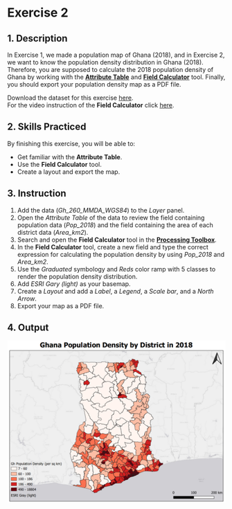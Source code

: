 # Exercise 2

## 1. Description

In Exercise 1, we made a population map of Ghana (2018), and in Exercise 2, we want to know the population density distribution in Ghana (2018). Therefore, you are supposed to calculate the 2018 population density of Ghana by working with the [**Attribute Table**](https://docs.qgis.org/3.10/en/docs/user_manual/working_with_vector/attribute_table.html?highlight=attribute#introducing-the-attribute-table-interface) and [**Field Calculator**](https://docs.qgis.org/3.10/en/docs/user_manual/working_with_vector/attribute_table.html#using-the-field-calculator) tool. Finally, you should export your population density map as a PDF file.

Download the dataset for this exercise [here]().<br>
For the video instruction of the **Field Calculator** click [here](https://www.youtube.com/watch?v=PkGON2G8vEU).

## 2. Skills Practiced

 By finishing this exercise, you will be able to:

- Get familiar with the **Attribute Table**.
- Use the **Field Calculator** tool.
- Create a layout and export the map.

## 3. Instruction
1. Add the data (_Gh_260_MMDA_WGS84_) to the _Layer_ panel.
2. Open the _Attribute Table_ of the data to review the field containing population data (_Pop\_2018_) and the field containing the area of each district data (_Area\_km2_).
3. Search and open the **Field Calculator** tool in the [**Processing Toolbox**](https://docs.qgis.org/3.10/en/docs/user_manual/processing/toolbox.html?highlight=processing%20toolbox#the-toolbox).
4. In the **Field Calculator** tool, create a new field and type the correct expression for calculating the population density by using _Pop\_2018_ and _Area\_km2_.
5. Use the _Graduated_ symbology and _Reds_ color ramp with 5 classes to render the population density distribution.
6. Add _ESRI Gary (light)_ as your basemap.
7. Create a _Layout_ and add a _Label_, a _Legend_, a _Scale bar_, and a _North Arrow_.
8. Export your map as a PDF file.
  
## 4. Output
![densitymap](../../../images/Export_ur_own_map/MyDensityMap.png)